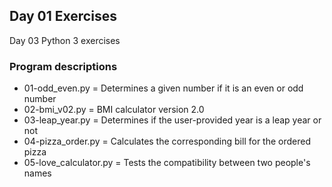 ## Day 01 Exercises
Day 03 Python 3 exercises

### Program descriptions
* 01-odd_even.py = Determines a given number if it is an even or odd number
* 02-bmi_v02.py = BMI calculator version 2.0
* 03-leap_year.py = Determines if the user-provided year is a leap year or not
* 04-pizza_order.py = Calculates the corresponding bill for the ordered pizza
* 05-love_calculator.py = Tests the compatibility between two people's names
